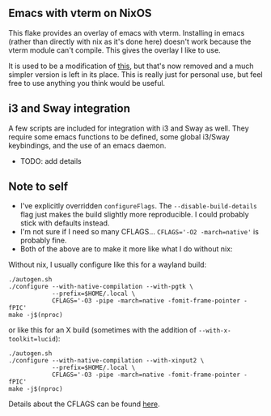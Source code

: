 ## Emacs with vterm on NixOS

This flake provides an overlay of emacs with vterm. Installing in emacs (rather than directly with nix as it's done here) doesn't work because the vterm module can't compile. This gives the overlay I like to use.

It is used to be a modification of [this](https://github.com/cmacrae/emacs/blob/master/flake.nix), but that's now removed and a much simpler version is left in its place. This is really just for personal use, but feel free to use anything you think would be useful.

## i3 and Sway integration

A few scripts are included for integration with i3 and Sway as well. They require some emacs functions to be defined, some global i3/Sway keybindings, and the use of an emacs daemon.

- TODO: add details

## Note to self

- I've explicitly overridden `configureFlags`. The `--disable-build-details` flag just makes the build slightly more reproducible. I could probably stick with defaults instead.
- I'm not sure if I need so many CFLAGS... `CFLAGS='-O2 -march=native'` is probably fine.
- Both of the above are to make it more like what I do without nix:

Without nix, I usually configure like this for a wayland build:
```
./autogen.sh
./configure --with-native-compilation --with-pgtk \
            --prefix=$HOME/.local \
            CFLAGS='-O3 -pipe -march=native -fomit-frame-pointer -fPIC'
make -j$(nproc)
```

or like this for an X build (sometimes with the addition of `--with-x-toolkit=lucid`):
```
./autogen.sh
./configure --with-native-compilation --with-xinput2 \
            --prefix=$HOME/.local \
            CFLAGS='-O3 -pipe -march=native -fomit-frame-pointer -fPIC'
make -j$(nproc)
```

Details about the CFLAGS can be found [here](https://wiki.gentoo.org/wiki/GCC_optimization#Optimizing).
